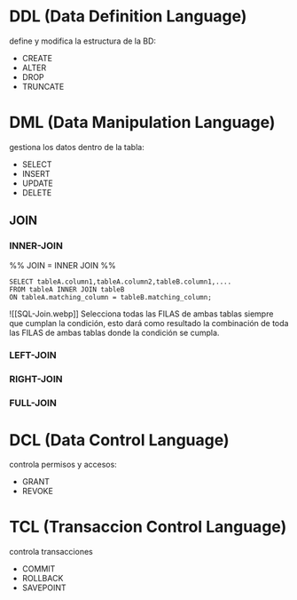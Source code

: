# DDL (Data Definition Language)
define y modifica la estructura de la BD:
- CREATE
- ALTER
- DROP
- TRUNCATE
# DML (Data Manipulation Language)
gestiona los datos dentro de la tabla:
- SELECT
- INSERT
- UPDATE
- DELETE
## JOIN
### INNER-JOIN
%% JOIN = INNER JOIN %%
```
SELECT tableA.column1,tableA.column2,tableB.column1,.... 
FROM tableA INNER JOIN tableB 
ON tableA.matching_column = tableB.matching_column;
```
![[SQL-Join.webp]]
Selecciona todas las FILAS de ambas tablas siempre que cumplan la condición, esto dará como resultado la combinación de toda las FILAS de ambas tablas donde la condición se cumpla.
### LEFT-JOIN
### RIGHT-JOIN
### FULL-JOIN


# DCL (Data Control Language)
controla permisos y accesos:
- GRANT
- REVOKE
# TCL (Transaccion Control Language)
controla transacciones
- COMMIT
- ROLLBACK
- SAVEPOINT